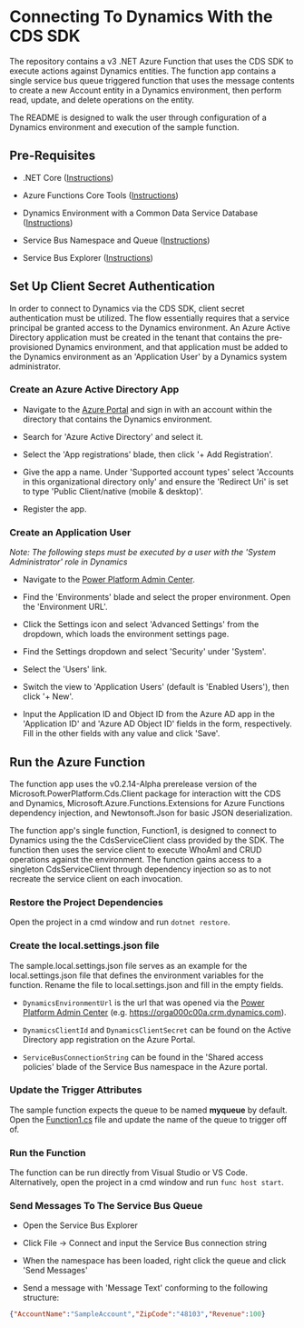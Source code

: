 # Connecting To Dynamics With the CDS SDK

The repository contains a v3 .NET Azure Function that uses the CDS SDK to execute actions against Dynamics entities. The function app contains a single service bus queue triggered function that uses the message contents to create a new Account entity in a Dynamics environment, then perform read, update, and delete operations on the entity.

The README is designed to walk the user through configuration of a Dynamics environment and execution of the sample function.

## Pre-Requisites

- .NET Core ([Instructions](https://docs.microsoft.com/en-us/dotnet/core/install/))

- Azure Functions Core Tools ([Instructions](https://github.com/Azure/azure-functions-core-tools))

- Dynamics Environment with a Common Data Service Database ([Instructions](https://docs.microsoft.com/en-us/power-platform/admin/create-environment))

- Service Bus Namespace and Queue ([Instructions](https://docs.microsoft.com/en-us/azure/service-bus-messaging/service-bus-quickstart-portal))

- Service Bus Explorer ([Instructions](https://github.com/paolosalvatori/ServiceBusExplorer))

## Set Up Client Secret Authentication

In order to connect to Dynamics via the CDS SDK, client secret authentication must be utilized. The flow essentially requires that a service principal be granted access to the Dynamics environment. An Azure Active Directory application must be created in the tenant that contains the pre-provisioned Dynamics environment, and that application must be added to the Dynamics environment as an 'Application User' by a Dynamics system administrator.

### Create an Azure Active Directory App

- Navigate to the [Azure Portal](https://portal.azure.com) and sign in with an account within the directory that contains the Dynamics environment.

- Search for 'Azure Active Directory' and select it.

- Select the 'App registrations' blade, then click '+ Add Registration'.

- Give the app a name. Under 'Supported account types' select 'Accounts in this organizational directory only' and ensure the 'Redirect Uri' is set to type 'Public Client/native (mobile & desktop)'.

- Register the app.

### Create an Application User

_Note: The following steps must be executed by a user with the 'System Administrator' role in Dynamics_

- Navigate to the [Power Platform Admin Center](https://admin.powerplatform.com).

- Find the 'Environments' blade and select the proper environment. Open the 'Environment URL'.

- Click the Settings icon and select 'Advanced Settings' from the dropdown, which loads the environment settings page.

- Find the Settings dropdown and select 'Security' under 'System'.

- Select the 'Users' link.

- Switch the view to 'Application Users' (default is 'Enabled Users'), then click '+ New'.

- Input the Application ID and Object ID from the Azure AD app in the 'Application ID' and 'Azure AD Object ID' fields in the form, respectively. Fill in the other fields with any value and click 'Save'.

## Run the Azure Function

The function app uses the v0.2.14-Alpha prerelease version of the Microsoft.PowerPlatform.Cds.Client package for interaction witt the CDS and Dynamics, Microsoft.Azure.Functions.Extensions for Azure Functions dependency injection, and Newtonsoft.Json for basic JSON deserialization.

The function app's single function, Function1, is designed to connect to Dynamics using the the CdsServiceClient class provided by the SDK. The function then uses the service client to execute WhoAmI and CRUD operations against the environment. The function gains access to a singleton CdsServiceClient through dependency injection so as to not recreate the service client on each invocation.

### Restore the Project Dependencies

Open the project in a cmd window and run ```dotnet restore```.

### Create the local.settings.json file

The sample.local.settings.json file serves as an example for the local.settings.json file that defines the environment variables for the function. Rename the file to local.settings.json and fill in the empty fields.

- ```DynamicsEnvironmentUrl``` is the url that was opened via the [Power Platform Admin Center](https://admin.powerplatform.com) (e.g. https://orga000c00a.crm.dynamics.com).

- ```DynamicsClientId``` and ```DynamicsClientSecret``` can be found on the Active Directory app registration on the Azure Portal.

- ```ServiceBusConnectionString``` can be found in the 'Shared access policies' blade of the Service Bus namespace in the Azure portal.

### Update the Trigger Attributes

The sample function expects the queue to be named **myqueue** by default. Open the [Function1.cs](./Function1.cs) file and update the name of the queue to trigger off of.

### Run the Function

The function can be run directly from Visual Studio or VS Code. Alternatively, open the project in a cmd window and run ```func host start```.

### Send Messages To The Service Bus Queue

- Open the Service Bus Explorer

- Click File -> Connect and input the Service Bus connection string

- When the namespace has been loaded, right click the queue and click 'Send Messages'

- Send a message with 'Message Text' conforming to the following structure:

```json
{"AccountName":"SampleAccount","ZipCode":"48103","Revenue":100}
```
